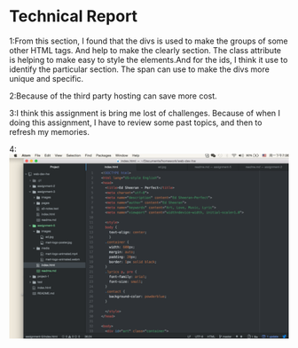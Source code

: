 # Technical Report
1:From this section, I found that the divs is used to make the groups of some other HTML tags. And help to make the clearly section. The class attribute is helping to make easy to style the elements.And for the ids, I think it use to identify the particular section. The span can use to make the divs more unique and specific.

2:Because of the third party hosting can save more cost.

3:I think this assignment is bring me lost of challenges. Because of when I doing this assignment, I have to review some past topics, and then to refresh my memories.

4:![Image of My Atom Editor](./images/screenshot2.png)
